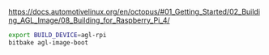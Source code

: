 https://docs.automotivelinux.org/en/octopus/#01_Getting_Started/02_Building_AGL_Image/08_Building_for_Raspberry_Pi_4/
```bash
export BUILD_DEVICE=agl-rpi
bitbake agl-image-boot
```